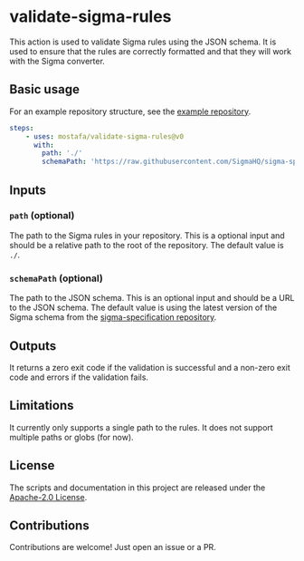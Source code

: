 # validate-sigma-rules

This action is used to validate Sigma rules using the JSON schema. It is used to ensure that the rules are correctly formatted and that they will work with the Sigma converter.

## Basic usage

For an example repository structure, see the [example repository](https://github.com/mostafa/validate-sigma-rules-example).

```yaml
steps:
    - uses: mostafa/validate-sigma-rules@v0
      with:
        path: './'
        schemaPath: 'https://raw.githubusercontent.com/SigmaHQ/sigma-specification/main/sigma-schema.json'
```

## Inputs

### `path` (optional)

The path to the Sigma rules in your repository. This is a optional input and should be a relative path to the root of the repository. The default value is `./`.

### `schemaPath` (optional)

The path to the JSON schema. This is an optional input and should be a URL to the JSON schema. The default value is using the latest version of the Sigma schema from the [sigma-specification repository](https://github.com/SigmaHQ/sigma-specification).

## Outputs

It returns a zero exit code if the validation is successful and a non-zero exit code and errors if the validation fails.

## Limitations

It currently only supports a single path to the rules. It does not support multiple paths or globs (for now).

## License

The scripts and documentation in this project are released under the [Apache-2.0 License](LICENSE).

## Contributions

Contributions are welcome! Just open an issue or a PR.
